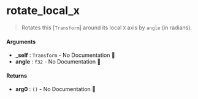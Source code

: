 # rotate\_local\_x

>  Rotates this [`Transform`] around its local `X` axis by `angle` (in radians).

#### Arguments

- **\_self** : `Transform` \- No Documentation 🚧
- **angle** : `f32` \- No Documentation 🚧

#### Returns

- **arg0** : `()` \- No Documentation 🚧